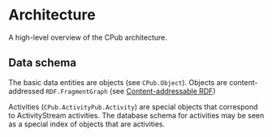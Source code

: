 <!--
SPDX-FileCopyrightText: 2020 pukkamustard <pukkamustard@posteo.net>

SPDX-License-Identifier: CC-BY-SA-4.0
-->

# Architecture

A high-level overview of the CPub architecture.

## Data schema

The basic data entities are objects (see `CPub.Object`). Objects are content-addressed `RDF.FragmentGraph` (see [Content-addressable RDF](https://openengiadina.net/papers/content-addressable-rdf.html))

Activities (`CPub.ActivityPub.Activity`) are special objects that correspond to
ActivityStream activities. The database schema for activities may be
seen as a special index of objects that are activities. 
